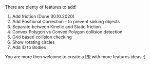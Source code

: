 There are plenty of features to add!

1. Add friction (Done 30.10.2020)
2. Add Positional Correction - to prevent sinking objects
3. Separate between Kinetic and Static friction
4. Convex Polygon vs Convex Polygon collision detection
5. Grid based collision checking
6. Show rotating circles
7. Add ID to Bodies

You are more then welcome to create a [PR](https://github.com/yonlif/PhysicsEngine/pulls) with more features ideas :)